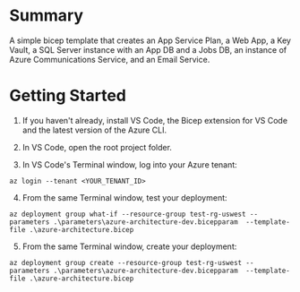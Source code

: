 # Summary

A simple bicep template that creates an App Service Plan, a Web App, a Key Vault, a SQL Server instance with an App DB and a Jobs DB, an instance of Azure Communications Service, and an Email Service.

# Getting Started

1. If you haven't already, install VS Code, the Bicep extension for VS Code and the latest version of the Azure CLI.
   
2. In VS Code, open the root project folder.

3. In VS Code's Terminal window, log into your Azure tenant:

```
az login --tenant <YOUR_TENANT_ID>
```

4. From the same Terminal window, test your deployment:

```
az deployment group what-if --resource-group test-rg-uswest --parameters .\parameters\azure-architecture-dev.bicepparam  --template-file .\azure-architecture.bicep
```

5. From the same Terminal window, create your deployment:

```
az deployment group create --resource-group test-rg-uswest --parameters .\parameters\azure-architecture-dev.bicepparam  --template-file .\azure-architecture.bicep
```
